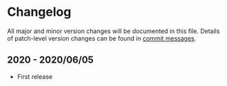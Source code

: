 # Changelog
All major and minor version changes will be documented in this file. Details of
patch-level version changes can be found in [commit messages](../../commits/master).

## 2020 - 2020/06/05
- First release
